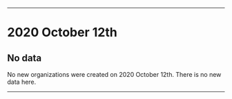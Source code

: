 
***

# 2020 October 12th

## No data

No new organizations were created on 2020 October 12th. There is no new data here.

***
